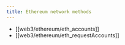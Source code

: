 ```yaml
---
title: Ethereum network methods
---
```


- [[web3/ethereum/eth_accounts]]
- [[web3/ethereum/eth_requestAccounts]]
